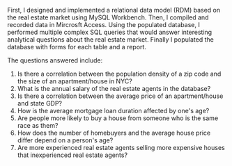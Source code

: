 First, I designed and implemented a relational data model (RDM) based on the real estate market using MySQL Workbench. Then, I compiled and recorded data in Mircrosft Access. Using the populated database, I performed multiple complex SQL queries that would answer interesting analytical questions about the real estate market. Finally I populated the database with forms for each table and a report. 

The questions answered include:
  1) Is there a correlation between the population density of a zip code and the size of an apartment/house in        NYC? 
  2) What is the annual salary of the real estate agents in the database?
  3) Is there a correlation between the average price of an apartment/house and state GDP?
  4) How is the average mortgage loan duration affected by one's age?
  5) Are people more likely to buy a house from someone who is the same race as them?
  6) How does the number of homebuyers and the average house price differ depend on a person's age?
  7) Are more experienced real estate agents selling more expensive houses that inexperienced real estate agents?
